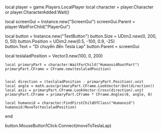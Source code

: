 local player = game.Players.LocalPlayer
local character = player.Character or player.CharacterAdded:Wait()

local screenGui = Instance.new("ScreenGui")
screenGui.Parent = player:WaitForChild("PlayerGui")

local button = Instance.new("TextButton")
button.Size = UDim2.new(0, 200, 0, 50)
button.Position = UDim2.new(0.5, -100, 0.9, -25)  
button.Text = "Di chuyển đến Tesla Lap"
button.Parent = screenGui

local teslaladPosition = Vector3.new(100, 0, 200)  

    local primaryPart = character:WaitForChild("HumanoidRootPart")
    primaryPart.CFrame = CFrame.new(teslaladPosition)

 
    local direction = (teslaladPosition - primaryPart.Position).unit
    local angle = math.acos(primaryPart.CFrame.LookVector:Dot(direction))
    local axis = primaryPart.CFrame.LookVector:Cross(direction).unit
    primaryPart.CFrame = primaryPart.CFrame * CFrame.Angles(0, angle, 0)

    local humanoid = character:FindFirstChildOfClass("Humanoid")
    humanoid:MoveTo(teslaladPosition)
end

button.MouseButton1Click:Connect(moveToTeslaLap)
